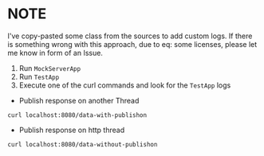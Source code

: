 # NOTE
I've copy-pasted some class from the sources to add custom logs.
If there is something wrong with this approach, due to eq: some licenses, please let me know in form of an Issue.

1. Run `MockServerApp`
2. Run `TestApp`
3. Execute one of the curl commands and look for the `TestApp` logs

- Publish response on another Thread
```shell
curl localhost:8080/data-with-publishon
```

- Publish response on http thread
```shell
curl localhost:8080/data-without-publishon
```
